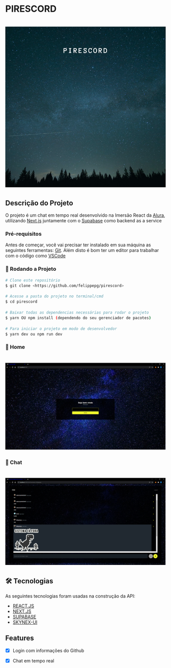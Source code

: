 # PIRESCORD

<h1 align="center">
    <img alt="Pirescord" title="Pokedex" src="./src/assets/pirescord.png" />
</h1>

## Descrição do Projeto
O projeto é um chat em tempo real desenvolvido na Imersão React da [Alura](https://www.alura.com.br/), utilizando [Next.js](https://nextjs.org/)
juntamente com o [Supabase](https://supabase.com/) como backend as a service

### Pré-requisitos

Antes de começar, você vai precisar ter instalado em sua máquina as seguintes ferramentas:
[Git](https://git-scm.com). 
Além disto é bom ter um editor para trabalhar com o código como [VSCode](https://code.visualstudio.com/)

### 🎲 Rodando a Projeto

```bash
# Clone este repositório
$ git clone <https://github.com/felippepg/pirescord>

# Acesse a pasta do projeto no terminal/cmd
$ cd pirescord

# Baixar todas as dependencias necessárias para rodar o projeto
$ yarn OU npm install (dependendo do seu gerenciador de pacotes)

# Para iniciar o projeto em modo de desenvolvedor 
$ yarn dev ou npm run dev
```


### :pushpin:	Home

<h1 align="center">
    <img alt="Home" title="Home" src="./src/assets/home.png" />
</h1>

### :pushpin:	Chat

<h1 align="center">
    <img alt="Chat" title="Chat" src="./src/assets/chat.png" />
</h1>

## 🛠 Tecnologias

As seguintes tecnologias foram usadas na construção da API:

- [REACT.JS](https://pt-br.reactjs.org/)
- [NEXT.JS](https://nextjs.org/)
- [SUPABASE](https://supabase.com/)
- [SKYNEX-UI](https://github.com/skynexui)


## Features

- [x] Login com informações do Github
- [x] Chat em tempo real

